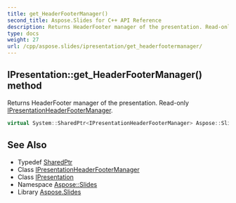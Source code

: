 ```yaml
---
title: get_HeaderFooterManager()
second_title: Aspose.Slides for C++ API Reference
description: Returns HeaderFooter manager of the presentation. Read-only IPresentationHeaderFooterManager.
type: docs
weight: 27
url: /cpp/aspose.slides/ipresentation/get_headerfootermanager/
---
```

## IPresentation::get_HeaderFooterManager() method


Returns HeaderFooter manager of the presentation. Read-only [IPresentationHeaderFooterManager](../../ipresentationheaderfootermanager/).

```cpp
virtual System::SharedPtr<IPresentationHeaderFooterManager> Aspose::Slides::IPresentation::get_HeaderFooterManager()=0
```

## See Also

* Typedef [SharedPtr](../../system/sharedptr/)
* Class [IPresentationHeaderFooterManager](../ipresentationheaderfootermanager/)
* Class [IPresentation](./)
* Namespace [Aspose::Slides](../)
* Library [Aspose.Slides](../../)